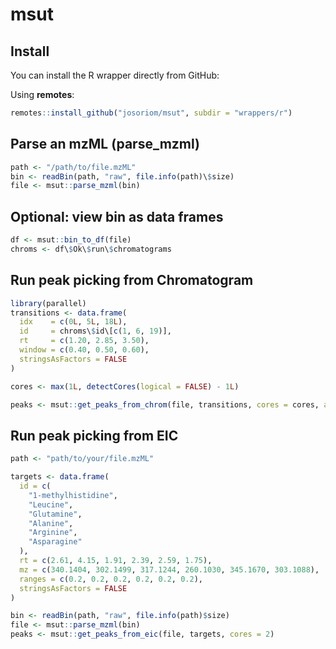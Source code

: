 # msut

## Install

You can install the R wrapper directly from GitHub:

Using **remotes**:

```r
remotes::install_github("josoriom/msut", subdir = "wrappers/r")
```

## Parse an mzML (parse_mzml)

```r
path <- "/path/to/file.mzML"
bin <- readBin(path, "raw", file.info(path)\$size)
file <- msut::parse_mzml(bin)
```

## Optional: view bin as data frames

```r
df <- msut::bin_to_df(file)
chroms <- df\$Ok\$run\$chromatograms
```

## Run peak picking from Chromatogram

```r
library(parallel)
transitions <- data.frame(
  idx    = c(0L, 5L, 18L),
  id     = chroms\$id\[c(1, 6, 19)],
  rt     = c(1.20, 2.85, 3.50),
  window = c(0.40, 0.50, 0.60),
  stringsAsFactors = FALSE
)

cores <- max(1L, detectCores(logical = FALSE) - 1L)

peaks <- msut::get_peaks_from_chrom(file, transitions, cores = cores, auto_noise = FALSE)
```

## Run peak picking from EIC

```r
path <- "path/to/your/file.mzML"

targets <- data.frame(
  id = c(
    "1-methylhistidine",
    "Leucine",
    "Glutamine",
    "Alanine",
    "Arginine",
    "Asparagine"
  ),
  rt = c(2.61, 4.15, 1.91, 2.39, 2.59, 1.75),
  mz = c(340.1404, 302.1499, 317.1244, 260.1030, 345.1670, 303.1088),
  ranges = c(0.2, 0.2, 0.2, 0.2, 0.2, 0.2),
  stringsAsFactors = FALSE
)

bin <- readBin(path, "raw", file.info(path)$size)
file <- msut::parse_mzml(bin)
peaks <- msut::get_peaks_from_eic(file, targets, cores = 2)
```
